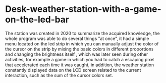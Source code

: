 # Desk-weather-station-with-a-game-on-the-led-bar
The station was created in 2020 to summarize the acquired knowledge, the whole program was able to do several things "at once", it had a simple menu located on the led strip in which you can manually adjust the color of the cursor on the strip by mixing the basic colors in different proportions and changing the brightness itself , which was later seen during other activities, for example a game in which you had to catch a escaping pixel that accelerated each time it was caught, in addition, the weather station constantly displayed data on the LCD screen related to the current interaction, such as the sum of the cursor colors set.
